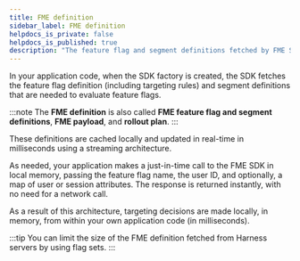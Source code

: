 ```yaml
---
title: FME definition
sidebar_label: FME definition
helpdocs_is_private: false
helpdocs_is_published: true
description: "The feature flag and segment definitions fetched by FME SDKs"
---
```


<p>
  <button hidden style={{borderRadius:'8px', border:'1px', fontFamily:'Courier New', fontWeight:'800', textAlign:'left'}}> help.split.io link: https://help.split.io/hc/en-us/articles/360006854852-Frontend-and-backend-API-key-usage </button>
</p>

In your application code, when the SDK factory is created, the SDK fetches the feature flag definition (including targeting rules) and segment definitions that are needed to evaluate feature flags.

:::note
The **FME definition** is also called **FME feature flag and segment definitions**, **FME payload**, and **rollout plan**.
:::

These definitions are cached locally and updated in real-time in milliseconds using a streaming architecture.

As needed, your application makes a just-in-time call to the FME SDK in local memory, passing the feature flag name, the user ID, and optionally, a map of user or session attributes. The response is returned instantly, with no need for a network call.

As a result of this architecture, targeting decisions are made locally, in memory, from within your own application code (in milliseconds).

:::tip
You can limit the size of the FME definition fetched from Harness servers by using flag sets.
:::